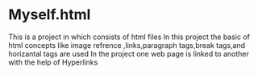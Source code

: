 # Myself.html
This is a project in which consists of html files
In this project the basic of html concepts like image refrence ,links,paragraph tags,break tags,and horizantal tags are used
In the project one web page is linked to another with the help of Hyperlinks
